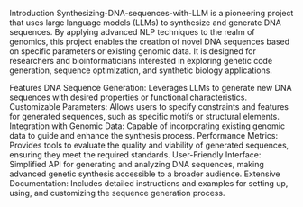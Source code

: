 Introduction
Synthesizing-DNA-sequences-with-LLM is a pioneering project that uses large language models (LLMs) to synthesize and generate DNA sequences. By applying advanced NLP techniques to the realm of genomics, this project enables the creation of novel DNA sequences based on specific parameters or existing genomic data. It is designed for researchers and bioinformaticians interested in exploring genetic code generation, sequence optimization, and synthetic biology applications.

Features
DNA Sequence Generation: Leverages LLMs to generate new DNA sequences with desired properties or functional characteristics.
Customizable Parameters: Allows users to specify constraints and features for generated sequences, such as specific motifs or structural elements.
Integration with Genomic Data: Capable of incorporating existing genomic data to guide and enhance the synthesis process.
Performance Metrics: Provides tools to evaluate the quality and viability of generated sequences, ensuring they meet the required standards.
User-Friendly Interface: Simplified API for generating and analyzing DNA sequences, making advanced genetic synthesis accessible to a broader audience.
Extensive Documentation: Includes detailed instructions and examples for setting up, using, and customizing the sequence generation process.
